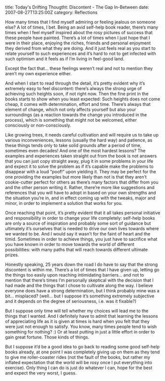 title: Today's Drifting Thougtht: Discontent - The Gap In-Between
date: 2007-08-27T13:25:00Z
category: Reflections

How many times that I find myself admiring or feeling jealous on someone else? A lot of times, I bet. Being an avid self-help book reader, there’s many times when I feel myself inspired about the rosy pictures of success that these people have painted. There’s a lot of times when I just hope that I were in their place, enjoying the riches, friends and personal enjoyment they derived from what they are doing. And it just feels real as you start to relate yourself to such experiences and it’s hard to not to get infected with such optimism and it feels as if I’m living in feel-good land.

Except the fact that… these feelings weren’t real and not to mention they aren’t my own experience either.

And when I start to read through the detail, it’s pretty evident why it’s extremely easy to feel discontent: there’s always the strong urge of achieving such heights soon, if not right now. Then the fine print in the books starts to show when you least expected: Such heights does not come cheap, it comes with determination, effort and time. There’s always that element of change, which not only affects yourself but also your surroundings (as a reaction towards the change you introduced in the process), which is something that might not be welcomed, either consciously or non-consciously.

Like growing trees, it needs careful cultivation and will require us to take up various inconveniences, lessons (usually the hard way) and patience, as these things tends only to take solid grounds after a period of time, sometimes even decades! And one of the most hardest lessons? The examples and experiences taken straight out from the book is not answers that you can just copy straight away, plug it in some problems in your life and expect it to solve the problem as if it’s capable make the problems to disappear with a loud “poof!” upon yielding it. They may be perfect for the one providing the examples but more likely than not is that they aren’t cookie-cutter perfect for others as there’s many factors that differ from you and the other person writing it. Rather, there’re more like suggestions and references that you will have to adopt in based on your own strengths and the situation you’re in, and in effect coming up with the tweaks, major and minor, in order to implement a solution that works for you.

Once reaching that point, it’s pretty evident that it all takes personal initiative and responsibility in order to change your life completely: self-help books are only a source of inspiration and probably some sort of guidance but ultimately it’s ourselves that is needed to drive our own lives towards where we wanted to be. And I would say it wasn’t for the faint of heart and the timid. Sometimes in order to achieve things, you just have to sacrifice what you have known in order to move towards the world of different possibilities: with many paths that will reach towards different ultimate prizes.

Honestly speaking, 25 years down the road I do have to say that the strong discontent is within me. There’s a lot of times that I have given up, letting go the things too easily upon reaching intimidating barriers… and not to mention that there’s times I’m personally skeptical with the decision that I had made and the things that I chose to cultivate along the way. I believe everyone does have a strong determination, but I think probably mine was a bit… misplaced? (well… but I suppose it’s something extremely subjective and it depends on the degree of seriousness, i.e. was it fixable?)

But I suppose only time will tell whether my choices will lead me to the things that I wanted. And I definitely have to admit that learning the lessons of appreciating life as it is given at times is hard when you felt that they were just not enough to satisfy. You know, many times people tend to wish something for nothing? :) Or at least putting in just a little effort in order to gain great fortune. Those kinds of things.

But I suppose it’d be a good idea to go back to reading some good self-help books already, at one point I was completely giving up on them as they tend to give me roller-coaster rides (not the fault of the books, but rather my inflated expectation that the world will be rosy once I put everything into exercise). Only thing I can do is just do whatever I can, hope for the best and expect the very worst, I guess.
